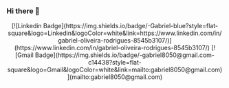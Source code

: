 ### Hi there 👋

<p align="center">
  [![Linkedin Badge](https://img.shields.io/badge/-Gabriel-blue?style=flat-square&logo=Linkedin&logoColor=white&link=https://www.linkedin.com/in/gabriel-oliveira-rodrigues-8545b3107/)](https://www.linkedin.com/in/gabriel-oliveira-rodrigues-8545b3107/)
  [![Gmail Badge](https://img.shields.io/badge/-gabriel8050@gmail.com-c14438?style=flat-square&logo=Gmail&logoColor=white&link=mailto:gabriel8050@gmail.com)](mailto:gabriel8050@gmail.com)
</p>

<br />

<!--
**gborodrigues/gborodrigues** is a ✨ _special_ ✨ repository because its `README.md` (this file) appears on your GitHub profile.

Here are some ideas to get you started:

- 🔭 I’m currently working on ...
- 🌱 I’m currently learning ...
- 👯 I’m looking to collaborate on ...
- 🤔 I’m looking for help with ...
- 💬 Ask me about ...
- 📫 How to reach me: ...
- 😄 Pronouns: ...
- ⚡ Fun fact: ...
-->
